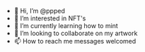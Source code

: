 - 👋 Hi, I’m @ppped
- 👀 I’m interested in NFT's
- 🌱 I’m currently learning how to mint
- 💞️ I’m looking to collaborate on my artwork
- 📫 How to reach me messages welcomed 

<!---
ppped/ppped is a ✨ special ✨ repository because its `README.md` (this file) appears on your GitHub profile.
You can click the Preview link to take a look at your changes.
--->
